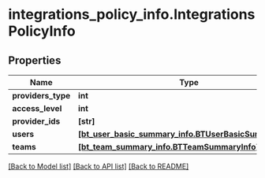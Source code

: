 # integrations_policy_info.IntegrationsPolicyInfo

## Properties
Name | Type | Description | Notes
------------ | ------------- | ------------- | -------------
**providers_type** | **int** |  | [optional] 
**access_level** | **int** |  | [optional] 
**provider_ids** | **[str]** |  | [optional] 
**users** | [**[bt_user_basic_summary_info.BTUserBasicSummaryInfo]**](BTUserBasicSummaryInfo.md) |  | [optional] 
**teams** | [**[bt_team_summary_info.BTTeamSummaryInfo]**](BTTeamSummaryInfo.md) |  | [optional] 

[[Back to Model list]](../README.md#documentation-for-models) [[Back to API list]](../README.md#documentation-for-api-endpoints) [[Back to README]](../README.md)



